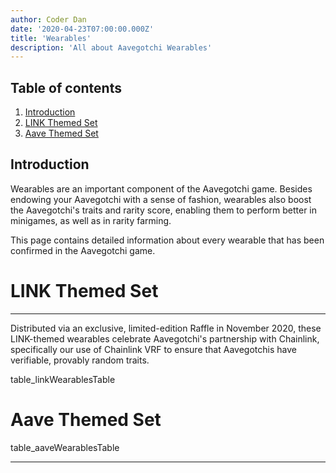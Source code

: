```yaml
---
author: Coder Dan
date: '2020-04-23T07:00:00.000Z'
title: 'Wearables'
description: 'All about Aavegotchi Wearables'
---
```


## Table of contents
1. <a href=#introduction>Introduction</a>
2. <a href=#link-themed-set>LINK Themed Set</a>
2. <a href=#aave-themed-set>Aave Themed Set</a>

## Introduction

Wearables are an important component of the Aavegotchi game. Besides endowing your Aavegotchi with a sense of fashion, wearables also boost the Aavegotchi's traits and rarity score, enabling them to perform better in minigames, as well as in rarity farming. 

This page contains detailed information about every wearable that has been confirmed in the Aavegotchi game. 

# LINK Themed Set

<hr />

Distributed via an exclusive, limited-edition Raffle in November 2020, these LINK-themed wearables celebrate Aavegotchi's partnership with Chainlink, specifically our use of Chainlink VRF to ensure that Aavegotchis have verifiable, provably random traits. 

table_linkWearablesTable

# Aave Themed Set

table_aaveWearablesTable

<hr />